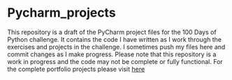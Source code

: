 # Pycharm_projects

This repository is a draft of the PyCharm project files for the 100 Days of Python challenge. It contains the code I have written as I work through the exercises and projects in the challenge. I sometimes push my files here and commit changes as I make progress. Please note that this repository is a work in progress and the code may not be complete or fully functional. For the complete portfolio projects please visit [here](https://github.com/naeimehnajafi/100-Days-of-Code-The-Complete-Python-Pro-Bootcamp-for-2023)




